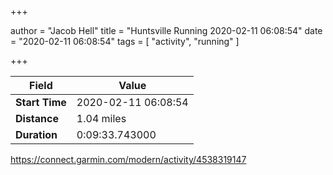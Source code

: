 +++

author = "Jacob Hell"
title = "Huntsville Running 2020-02-11 06:08:54"
date = "2020-02-11 06:08:54"
tags = [
    "activity", "running"
]

+++

<!--more-->

|Field  |Value  |
|--- | --- |
|**Start Time**|2020-02-11 06:08:54|
|**Distance**|1.04 miles|
|**Duration**|0:09:33.743000|

https://connect.garmin.com/modern/activity/4538319147